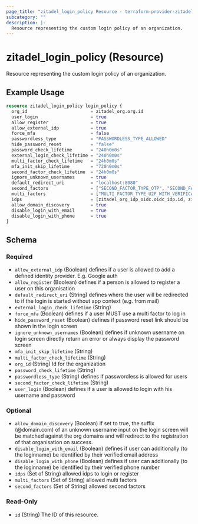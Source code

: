 ```yaml
---
page_title: "zitadel_login_policy Resource - terraform-provider-zitadel"
subcategory: ""
description: |-
  Resource representing the custom login policy of an organization.
---
```


# zitadel_login_policy (Resource)

Resource representing the custom login policy of an organization.

## Example Usage

```terraform
resource zitadel_login_policy login_policy {
  org_id                        = zitadel_org.org.id
  user_login                    = true
  allow_register                = true
  allow_external_idp            = true
  force_mfa                     = false
  passwordless_type             = "PASSWORDLESS_TYPE_ALLOWED"
  hide_password_reset           = "false"
  password_check_lifetime       = "240h0m0s"
  external_login_check_lifetime = "240h0m0s"
  multi_factor_check_lifetime   = "24h0m0s"
  mfa_init_skip_lifetime        = "720h0m0s"
  second_factor_check_lifetime  = "24h0m0s"
  ignore_unknown_usernames      = true
  default_redirect_uri          = "localhost:8080"
  second_factors                = ["SECOND_FACTOR_TYPE_OTP", "SECOND_FACTOR_TYPE_U2F"]
  multi_factors                 = ["MULTI_FACTOR_TYPE_U2F_WITH_VERIFICATION"]
  idps                          = [zitadel_org_idp_oidc.oidc_idp.id, zitadel_org_idp_jwt.jwt_idp.id]
  allow_domain_discovery        = true
  disable_login_with_email      = true
  disable_login_with_phone      = true
}
```

<!-- schema generated by tfplugindocs -->
## Schema

### Required

- `allow_external_idp` (Boolean) defines if a user is allowed to add a defined identity provider. E.g. Google auth
- `allow_register` (Boolean) defines if a person is allowed to register a user on this organisation
- `default_redirect_uri` (String) defines where the user will be redirected to if the login is started without app context (e.g. from mail)
- `external_login_check_lifetime` (String)
- `force_mfa` (Boolean) defines if a user MUST use a multi factor to log in
- `hide_password_reset` (Boolean) defines if password reset link should be shown in the login screen
- `ignore_unknown_usernames` (Boolean) defines if unknown username on login screen directly return an error or always display the password screen
- `mfa_init_skip_lifetime` (String)
- `multi_factor_check_lifetime` (String)
- `org_id` (String) Id for the organization
- `password_check_lifetime` (String)
- `passwordless_type` (String) defines if passwordless is allowed for users
- `second_factor_check_lifetime` (String)
- `user_login` (Boolean) defines if a user is allowed to login with his username and password

### Optional

- `allow_domain_discovery` (Boolean) if set to true, the suffix (@domain.com) of an unknown username input on the login screen will be matched against the org domains and will redirect to the registration of that organisation on success.
- `disable_login_with_email` (Boolean) defines if user can additionally (to the loginname) be identified by their verified email address
- `disable_login_with_phone` (Boolean) defines if user can additionally (to the loginname) be identified by their verified phone number
- `idps` (Set of String) allowed idps to login or register
- `multi_factors` (Set of String) allowed multi factors
- `second_factors` (Set of String) allowed second factors

### Read-Only

- `id` (String) The ID of this resource.